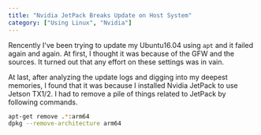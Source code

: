 ```yaml
---
title: "Nvidia JetPack Breaks Update on Host System"
category: ["Using Linux", "Nvidia"]
---
```


Rencently I've been trying to update my Ubuntu16.04 using `apt` and it failed again and again. At first, I thought it was because of the GFW and the sources. It turned out that any effort on these settings was in vain.

At last, after analyzing the update logs and digging into my deepest memories, I found that it was because I installed Nvidia JetPack to use Jetson TX1/2. I had to remove a pile of things related to JetPack by following commands.

```bash
apt-get remove .*:arm64
dpkg --remove-architecture arm64
```
